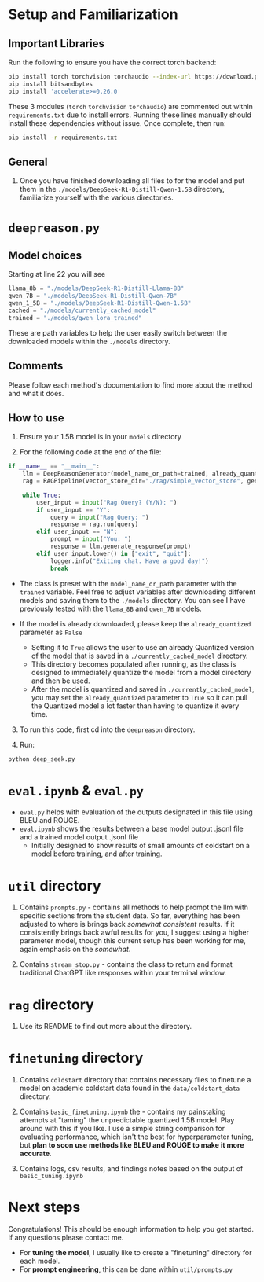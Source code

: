 # Setup and Familiarization

## Important Libraries

Run the following to ensure you have the correct torch backend:

```bash
pip install torch torchvision torchaudio --index-url https://download.pytorch.org/whl/cu124
pip install bitsandbytes
pip install 'accelerate>=0.26.0'
```

These 3 modules (`torch` `torchvision` `torchaudio`) are commented out within `requirements.txt` due to install errors. Running these lines manually should install these dependencies without issue. Once complete, then run:

```bash
pip install -r requirements.txt
```

## General

1. Once you have finished downloading all files to for the model and put them in the `./models/DeepSeek-R1-Distill-Qwen-1.5B` directory, familiarize yourself with the various directories.

# `deepreason.py`

## Model choices

Starting at line 22 you will see

```python
llama_8b = "./models/DeepSeek-R1-Distill-Llama-8B"
qwen_7B = "./models/DeepSeek-R1-Distill-Qwen-7B"
qwen_1_5B = "./models/DeepSeek-R1-Distill-Qwen-1.5B"
cached = "./models/currently_cached_model"
trained = "./models/qwen_lora_trained"
```

These are path variables to help the user easily switch between the downloaded models within the `./models` directory.

## Comments

Please follow each method's documentation to find more about the method and what it does.

## How to use

1. Ensure your 1.5B model is in your `models` directory

2. For the following code at the end of the file:

```python
if __name__ == "__main__":
    llm = DeepReasonGenerator(model_name_or_path=trained, already_quantized=False)
    rag = RAGPipeline(vector_store_dir="./rag/simple_vector_store", generator=llm)

    while True:
        user_input = input("Rag Query? (Y/N): ")
        if user_input == "Y":
            query = input("Rag Query: ")
            response = rag.run(query)
        elif user_input == "N":
            prompt = input("You: ")
            response = llm.generate_response(prompt)
        elif user_input.lower() in ["exit", "quit"]:
            logger.info("Exiting chat. Have a good day!")
            break

```

- The class is preset with the `model_name_or_path` parameter with the `trained` variable. Feel free to adjust variables after downloading different models and saving them to the `./models` directory. You can see I have previously tested with the `llama_8B` and `qwen_7B` models.

- If the model is already downloaded, please keep the `already_quantized` parameter as `False`
  - Setting it to `True` allows the user to use an already Quantized version of the model that is saved in a `./currently_cached_model` directory.
  - This directory becomes populated after running, as the class is designed to immediately quantize the model from a model directory and then be used.
  - After the model is quantized and saved in `./currently_cached_model`, you may set the `already_quantized` parameter to `True` so it can pull the Quantized model a lot faster than having to quantize it every time.

3. To run this code, first cd into the `deepreason` directory.

4. Run:

```bash
python deep_seek.py
```

# `eval.ipynb` & `eval.py`

- `eval.py` helps with evaluation of the outputs designated in this file using BLEU and ROUGE.
- `eval.ipynb` shows the results between a base model output .jsonl file and a trained model output .jsonl file
  - Initially designed to show results of small amounts of coldstart on a model before training, and after training.

# `util` directory

1. Contains `prompts.py` - contains all methods to help prompt the llm with specific sections from the student data. So far, everything has been adjusted to where is brings back _somewhat consistent_ results. If it consistently brings back awful results for you, I suggest using a higher parameter model, though this current setup has been working for me, again emphasis on the _somewhat_.

2. Contains `stream_stop.py` - contains the class to return and format traditional ChatGPT like responses within your terminal window.

# `rag` directory

1. Use its README to find out more about the directory.

# `finetuning` directory

1. Contains `coldstart` directory that contains necessary files to finetune a model on academic coldstart data found in the `data/coldstart_data` directory.

2. Contains `basic_finetuning.ipynb` the - contains my painstaking attempts at "taming" the unpredictable quantized 1.5B model. Play around with this if you like. I use a simple string comparison for evaluating performance, which isn't the best for hyperparameter tuning, but **plan to soon use methods like BLEU and ROUGE to make it more accurate**.

3. Contains logs, csv results, and findings notes based on the output of `basic_tuning.ipynb`

# Next steps

Congratulations! This should be enough information to help you get started. If any questions please contact me.

- For **tuning the model**, I usually like to create a "finetuning" directory for each model.
- For **prompt engineering**, this can be done within `util/prompts.py`
